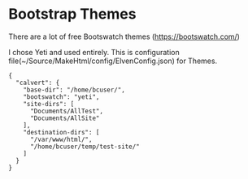 # Bootstrap Themes
There are a lot of free Bootswatch themes (https://bootswatch.com/)

I chose Yeti and used entirely.
This is configuration file(~/Source/MakeHtml/config/ElvenConfig.json) for Themes.
```
{
  "calvert": {
    "base-dir": "/home/bcuser/",
    "bootswatch": "yeti",
    "site-dirs": [
      "Documents/AllTest",
      "Documents/AllSite"
    ],
    "destination-dirs": [
      "/var/www/html/",
      "/home/bcuser/temp/test-site/"
    ]
  }
}
```
